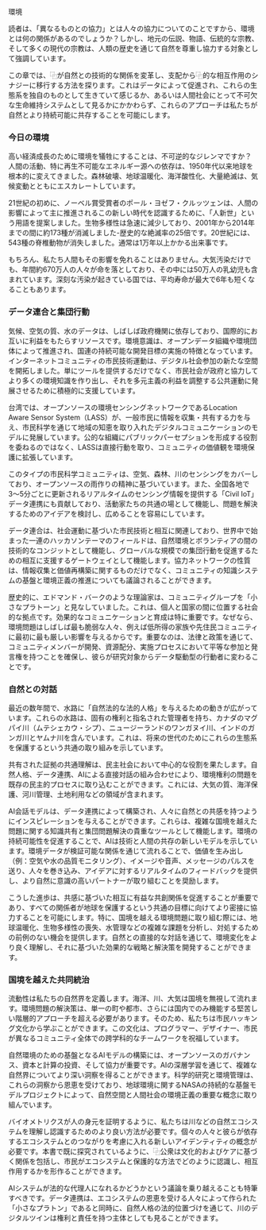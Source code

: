 環境

読者は、「異なるものとの協力」とは人々の協力についてのことですから、環境とは何の関係があるのでしょうか？しかし、地元の伝説、物語、伝統的な宗教、そして多くの現代の宗教は、人類の歴史を通じて自然を尊重し協力する対象として強調しています。

この章では、⿻が自然との技術的な関係を変革し、支配から⿻的な相互作用のシナジーに移行する方法を探ります。これはデータによって促進され、これらの生態系を独自のものとして生きていて感じるか、あるいは人間社会にとって不可欠な生命維持システムとして見るかにかかわらず、これらのアプローチは私たちが自然とより持続可能に共存することを可能にします。

### 今日の環境

高い経済成長のために環境を犠牲にすることは、不可逆的なジレンマですか？ 人間の活動、特に再生不可能なエネルギー源への依存は、1950年代以来地球を根本的に変えてきました。森林破壊、地球温暖化、海洋酸性化、大量絶滅は、気候変動とともにエスカレートしています。
 
21世紀の初めに、ノーベル賞受賞者のポール・ヨゼフ・クルッツェンは、人間の影響によって主に推進されるこの新しい時代を認識するために、「人新世」という用語を提案しました。生物多様性は急速に減少しており、2001年から2014年までの間に約173種が消滅しました-歴史的な絶滅率の25倍です。20世紀には、543種の脊椎動物が消失しました。通常は1万年以上かかる出来事です。

もちろん、私たち人間もその影響を免れることはありません。大気汚染だけでも、年間約670万人の人々が命を落としており、その中には50万人の乳幼児も含まれています。深刻な汚染が起きている国では、平均寿命が最大で6年も短くなることもあります。

### データ連合と集団行動

気候、空気の質、水のデータは、しばしば政府機関に依存しており、国際的にお互いに利益をもたらすリソースです。環境意識は、オープンデータ組織や環境団体によって推進され、国連の持続可能な開発目標の実施の特徴となっています。インターネットコミュニティの市民技術運動は、デジタル社会参加の新たな空間を開拓しました。単にツールを提供するだけでなく、市民社会が政府と協力してより多くの環境知識を作り出し、それを多元主義の利益を調整する公共運動に発展させるために積極的に支援しています。

台湾では、オープンソースの環境センシングネットワークであるLocation Aware Sensor System（LASS）が、一般市民に情報を収集・共有する力を与え、市民科学を通じて地域の知恵を取り入れたデジタルコミュニケーションのモデルに発展しています。公的な組織にパブリックパーセプションを形成する役割を委ねるのではなく、LASSは直接行動を取り、コミュニティの価値観を環境保護に拡張しています。

このタイプの市民科学コミュニティは、空気、森林、川のセンシングをカバーしており、オープンソースの雨作りの精神に基づいています。また、全国各地で3〜5分ごとに更新されるリアルタイムのセンシング情報を提供する「Civil IoT」データ連携にも貢献しており、活動家たちの共通の場として機能し、問題を解決するためのアイデアを検討し、広めることを容易にしています。

データ連合は、社会運動に基づいた市民技術と相互に関連しており、世界中で始まった一連のハッカソンテーマのフィールドは、自然環境とボランティアの間の技術的なコンジットとして機能し、グローバルな規模での集団行動を促進するための相互に支援するゲートウェイとして機能します。協力ネットワークの性質は、情報収集と価値再構築に関するものだけでなく、コミュニティの知識システムの基盤と環境正義の推進についても議論されることができます。

歴史的に、エドマンド・バークのような理論家は、コミュニティグループを「小さなプラトーン」と見なしていました。これは、個人と国家の間に位置する社会的な拠点です。効果的なコミュニケーションと育成は特に重要です。なぜなら、環境問題はしばしば最も脆弱な人々、例えば低所得の家族や先住民コミュニティに最初に最も厳しい影響を与えるからです。重要なのは、法律と政策を通じて、コミュニティメンバーが開発、資源配分、実施プロセスにおいて平等な参加と発言権を持つことを確保し、彼らが研究対象からデータ駆動型の行動者に変わることです。

### 自然との対話

最近の数年間で、水路に「自然法的な法的人格」を与えるための動きが広がっています。これらの水路は、固有の権利と指名された管理者を持ち、カナダのマグパイ川（ムテシェカウ・シプ）、ニュージーランドのワンガヌイ川、インドのガンガ川とヤムナ川を含んでいます。これは、将来の世代のためにこれらの生態系を保護するという共通の取り組みを示しています。

共有された証拠の共通理解は、民主社会において中心的な役割を果たします。自然人格、データ連携、AIによる直接対話の組み合わせにより、環境権利の問題を既存の民主的プロセスに取り込むことができます。これには、大気の質、海洋保護、河川管理、土地利用などの領域が含まれます。

AI会話モデルは、データ連携によって構築され、人々に自然との共感を持つようにインスピレーションを与えることができます。これらは、複雑な国境を越えた問題に関する知識共有と集団問題解決の貴重なツールとして機能します。環境の持続可能性を促進することで、AIは技術と人間の共存の新しいモデルを示しています。環境データが検証可能な関係を通じて流れることで、価値を生み出し（例：空気や水の品質モニタリング）、イメージや音声、メッセージのパルスを送り、人々を巻き込み、アイデアに対するリアルタイムのフィードバックを提供し、より自然に意識の高いパートナーが取り組むことを奨励します。

こうした進歩は、共感に基づいた相互に有益な共創関係を促進することが重要であり、すべての関係者が地球を保護するという共通の目標に向けてより密接に協力することを可能にします。特に、国境を越える環境問題に取り組む際には、地球温暖化、生物多様性の喪失、水管理などの複雑な課題を分析し、対処するための前例のない機会を提供します。自然との直接的な対話を通じて、環境変化をより良く理解し、それに基づいた効果的な戦略と解決策を開発することができます。

### 国境を越えた共同統治

流動性は私たちの自然界を定義します。海洋、川、大気は国境を無視して流れます。環境問題の解決策は、単一の町や都市、さらには国内でのみ機能する堅苦しい階層的アプローチを超える必要があります。そのため、私たちは市民ハッキング文化から学ぶことができます。この文化は、プログラマー、デザイナー、市民が異なるコミュニティ全体での跨学科的なチームワークを祝福しています。

自然環境のための基盤となるAIモデルの構築には、オープンソースのガバナンス、資本と計算の投資、そして協力が重要です。AIの深層学習を通じて、複雑な自然界についてより深い洞察を得ることができます。科学的研究と環境管理は、これらの洞察から恩恵を受けており、地球環境に関するNASAの持続的な基盤モデルプロジェクトによって、自然空間と人間社会の環境正義の重要な概念に取り組んでいます。

バイオメトリクスが人の身元を証明するように、私たちは川などの自然エコシステムを理解し認識するためのより良い方法が必要です。個々の人々と彼らが依存するエコシステムとのつながりを考慮に入れる新しいアイデンティティの概念が必要です。本書で既に探究されているように、⿻公衆は文化的およびケアに基づく関係を包括し、市民がエコシステムと保護的な方法でどのように認識し、相互作用するかを形作ることができます。

AIシステムが法的な代理人になれるかどうかという議論を乗り越えることも特筆すべきです。データ連携は、エコシステムの恩恵を受ける人々によって作られた「小さなプラトン」であると同時に、自然人格の法的位置づけを通じて、川のデジタルツインは権利と責任を持つ主体としても見ることができます。

